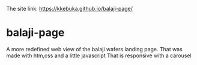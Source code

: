The site link:  https://kkebuka.github.io/balaji-page/
# balaji-page
A more redefined web view of the balaji wafers landing page.
That was made with htm,css and a little javascript
That is responsive with a carousel
